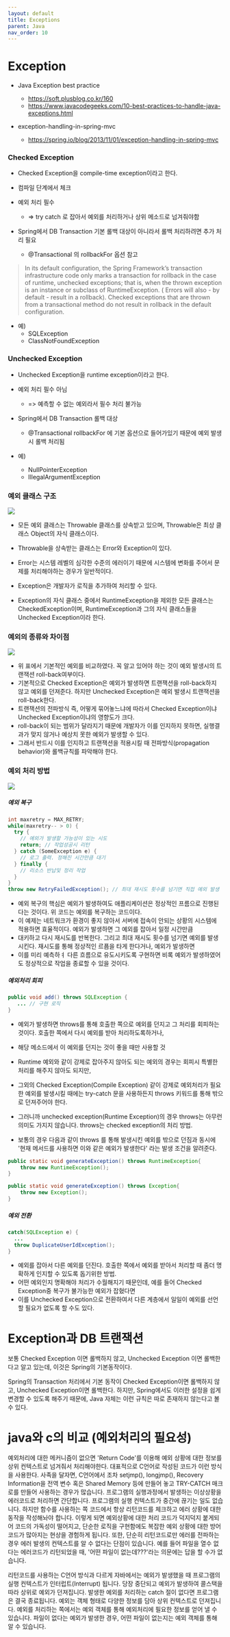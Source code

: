 ```yaml
---
layout: default
title: Exceptions
parent: Java
nav_order: 10
---
```


# Exception

 * Java Exception best practice
   * https://soft.plusblog.co.kr/160
   * https://www.javacodegeeks.com/10-best-practices-to-handle-java-exceptions.html

 * exception-handling-in-spring-mvc
   * https://spring.io/blog/2013/11/01/exception-handling-in-spring-mvc

### Checked Exception
 * Checked Exception을 compile-time exception이라고 한다.

 * 컴파일 단계에서 체크

 * 예외 처리 필수
   + => try catch 로 잡아서 예외를 처리하거나 상위 메소드로 넘겨줘야함

 * Spring에서 DB Transaction 기본 롤백 대상이 아니라서 롤백 처리하려면 추가 처리 필요
   + @Transactional 의 rollbackFor 옵션 참고

> In its default configuration, the Spring Framework’s transaction infrastructure code only marks a transaction for rollback in the case of runtime, unchecked exceptions; that is, when the thrown exception is an instance or subclass of RuntimeException. ( Errors will also - by default - result in a rollback). Checked exceptions that are thrown from a transactional method do not result in rollback in the default configuration.


 * 예)
   + SQLException
   + ClassNotFoundException

### Unchecked Exception
 * Unchecked Exception을 runtime exception이라고 한다.

 * 예외 처리 필수 아님
   + => 예측할 수 없는 예외라서 필수 처리 불가능

 * Spring에서 DB Transaction 롤백 대상
   + @Transactional rollbackFor 에 기본 옵션으로 들어가있기 때문에 예외 발생 시 롤백 처리됨

 * 예)
   + NullPointerException
   + IllegalArgumentException


### 예외 클래스 구조
![](/images/java/Exception-Class.png)
 * 모든 예외 클래스는 Throwable 클래스를 상속받고 있으며, Throwable은 최상 클래스 Object의 자식 클래스이다.
 * Throwable을 상속받는 클래스는 Error와 Exception이 있다.
 * Error는 시스템 레벨의 심각한 수준의 에러이기 때문에 시스템에 변화를 주어서 문제를 처리해야하는 경우가 일반적이다.
 * Exception은 개발자가 로직을 추가하여 처리할 수 있다.

 * Exception의 자식 클래스 중에서 RuntimeException을 제외한 모든 클래스는 CheckedException이며, RuntimeException과 그의 자식 클래스들을 Unchecked Exception이라 한다.

### 예외의 종류와 차이점
![](/images/java/checked-unchecked-exception.png)
 * 위 표에서 기본적인 예외를 비교하였다. 꼭 알고 있어야 하는 것이 예외 발생시의 트랜잭션 roll-back여부이다.
 * 기본적으로 Checked Exception은 예외가 발생하면 트랜잭션을 roll-back하지 않고 예외를 던져준다. 하지만 Unchecked Exception은 예외 발생시 트랜잭션을 roll-back한다.
 * 트랜잭션의 전파방식 즉, 어떻게 묶어놓느냐에 따라서 Checked Exception이냐 Unchecked Exception이냐의 영향도가 크다.
 * roll-back이 되는 범위가 달라지기 때문에 개발자가 이를 인지하지 못하면, 실행결과가 맞지 않거나 예상치 못한 예외가 발생할 수 있다.
 * 그래서 반드시 이를 인지하고 트랜잭션을 적용시킬 때 전파방식(propagation behavior)와 롤백규칙를 파악해야 한다.

### 예외 처리 방법
![](/images/java/exception-handling.png)

##### 예외 복구
```java
int maxretry = MAX_RETRY;
while(maxretry-- > 0) {
  try {
    // 예외가 발생할 가능성이 있는 시도
	return; // 작업성공시 리턴
  } catch (SomeException e) {
    // 로그 출력. 정해진 시간만큼 대기
  } finally {
    // 리소스 반납및 정리 작업
  }
}
throw new RetryFailedException(); // 최대 재시도 횟수를 넘기면 직접 예외 발생
```

 * 예외 복구의 핵심은 예외가 발생하여도 애플리케이션은 정상적인 프름으로 진행된다는 것이다. 위 코드는 예외를 복구하는 코드이다.
 * 이 예제는 네트워크가 환경이 좋지 않아서 서버에 접속이 안되는 상황의 시스템에 적용하면 효율적이다. 예외가 발생하면 그 예외를 잡아서 일정 시간만큼
 * 대키하고 다시 재시도를 반복한다. 그리고 최대 재시도 횟수를 넘기면 예외를 발생시킨다. 재시도를 통해 정상적인 르픔을 타게 한다거나, 예외가 발생하면
 * 이를 미리 예측하ㅕ 다른 흐름으로 유도시키도록 구현하면 비록 예외가 발생하였어도 정상적으로 작업을 종료할 수 있을 것이다.

##### 예외처리 회피
```java
public void add() throws SQLException {
   ... // 구현 로직
}
```
 * 예외가 발생하면 throws를 통해 호출한 쪽으로 예외를 던지고 그 처리를 회피하는 것이다. 호출한 쪽에서 다시 예외를 받아 처리하도록하거나,
 * 해당 메소드에서 이 예외를 던지는 것이 좋을 때만 사용할 것

 * Runtime 예외와 같이 강제로 잡아주지 않아도 되는 예외의 경우는 회피시 특별한 처리를 해주지 않아도 되지만,
 * 그외의 Checked Exception(Compile Exception) 같이 강제로 예외처리가 필요한 예외를 발생시킬 때에는 try-catch 문을 사용하든지 throws 키워드를 통해 밖으로 던져주어야 한다. 

 * 그러니까 unchecked exception(Runtime Exception)의 경우 throws는 아무런 의미도 가지지 않습니다. throws는 checked exception의 처리 방법.

 * 보통의 경우 다음과 같이 throws 를 통해 발생시킨 예외를 밖으로 던짐과 동시에 '현재 메서드를 사용하면 이와 같은 예외가 발생한다' 라는 발생 조건을 알려준다. 
```java
public static void generateException() throws RuntimeException{
    throw new RuntimeException();
}

public static void generateException() throws Exception{
    throw new Exception();
}
```

##### 예외 전환
```java
catch(SQLException e) {
  ...
  throw DuplicateUserIdException();
}
```
 * 예외를 잡아서 다른 예외를 던진다. 호출한 쪽에서 예외를 받아서 처리할 때 좀더 명확하게 인지할 수 있도록 돕기위한 방법.
 * 어떤 예외인지 명확해야 처리가 수월해지기 때문인데, 예를 들어 Checked Exception중 복구가 불가능한 예외가 잡혔다면
 * 이를 Unchecked Exception으로 전환하여서 다른 계층에서 일일이 예외를 선언할 필요가 없도록 할 수도 있다.



# Exception과 DB 트랜잭션

보통 Checked Exception 이면 롤백하지 않고, Unchecked Exception 이면 롤백한다고 알고 있는데, 이것은 Spring의 기본동작이다.

Spring의 Transaction 처리에서 기본 동작이 Checked Exception이면 롤백하지 않고, Unchecked Exception이면 롤백한다.
하지만, Spring에서도 이러한 설정을 쉽게 변경할 수 있도록 해주기 때문에, Java 자체는 이런 규칙은 따로 존재하지 않는다고 볼 수 있다.




# java와 c의 비교 (예외처리의 필요성)
예외처리에 대한 메커니즘이 없으면 'Return Code'를 이용해 예외 상황에 대한 정보를 상위 컨텍스트로 넘겨줘서 처리해야한다. 대표적으로 C언어로 작성된 코드가 이런 방식을 사용한다.
사족을 달자면, C언어에서 조차 setjmp(), longjmp(), Recovery Information을 전역 변수 혹은 Shared Memory 등에 만들어 놓고 TRY-CATCH 매크로를 만들어 사용하는 경우가 많습니다.
프로그램의 실행과정에서 발생하는 이상상황을 에러코드로 처리하면 간단합니다. 프로그램의 실행 컨텍스트가 중간에 끊기는 일도 없습니다.
하지만 함수를 사용하는 쪽 코드에서 항상 리턴코드를 체크하고 에러 상황에 대한 동작을 작성해놔야 합니다. 이렇게 되면 예외상황에 대한 처리 코드가 덕지덕지 붙게되어 코드의 가독성이 떨어지고, 단순한 로직을 구현함에도 복잡한 예외 상황에 대한 방어코드가 많아지는 현상을 경험하게 됩니다.
또한, 단순히 리턴코드로만 에러를 전파하는 경우 에러 발생의 컨텍스트를 알 수 없다는 단점이 있습니다. 예를 들어 파일을 열수 없다는 에러코드가 리턴되었을 때, '어떤 파일이 없는데???'라는 의문에는 답을 할 수가 없습니다.

리턴코드를 사용하는 C언어 방식과 다르게 자바에서는 예외가 발생했을 때 프로그램의 실행 컨텍스트가 인터럽트(Interrupt) 됩니다. 당장 중단되고 예외가 발생하여 콜스택을 따라 상위로 예외가 던져집니다. 발생한 예외를 처리하는 catch 절이 없다면 프로그램은 결국 종료됩니다.
예외는 객체 형태로 다양한 정보를 담아 상위 컨텍스트로 던져집니다. 예외를 처리하는 쪽에서는 예외 객체를 통해 예외처리에 필요한 정보를 얻어 낼 수 있습니다. 파일이 없다는 예외가 발생한 경우, 어떤 파일이 없는지는 예외 객체를 통해 알 수 있습니다.

